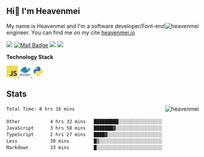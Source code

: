 ## Hi👋 I'm Heavenmei
<img align="right" src="https://github-readme-stats.vercel.app/api?username=heavenmei&show_icons=true&theme=material-palenight&hide_border=false&include_all_commits=false&count_private=false" alt="heavenmei" />

My name is Heavenmei and I'm a software developer/Font-end engineer. You can find me on my cite [heavenmei.io](https://heavenmei.github.io/)

[![](https://visitor-badge.laobi.icu/badge?page_id=heavenmei.heavenmei)](https://visitor-badge.laobi.icu/badge?page_id=heavenmei.heavenmei)
[![Mail Badge](https://img.shields.io/badge/-gmail-c14438?style=flat&logo=Gmail&logoColor=white&link=mailto:heavenmei.huang@gmail.com)](mailto:heavenmei.huang@gmail.com)
[![](https://img.shields.io/github/stars/heavenmei?color=fefb7b&logo=Undertale)](https://github-readme-stats.vercel.app/api?username=heavenmei&hide_title=false&hide_border=true&show_icons=true&include_all_commits=true&line_height=20&bg_color=0,EC6C6C,FFD479,FFFC79,73FA79&theme=graywhite&locale=cn)
[![](https://img.shields.io/github/followers/heavenmei?color=27da6b&logo=Handshake)](https://github.com/heavenmei?tab=followers)

**Technology Stack**

<p>
  <a href="https://developer.mozilla.org/en-US/docs/Web/JavaScript" target="_blank" rel="noreferrer"> <img src="https://raw.githubusercontent.com/devicons/devicon/master/icons/javascript/javascript-original.svg" alt="javascript" width="30" height="30"/> </a>
  <a href="https://www.docker.com/" target="_blank" rel="noreferrer"> <img src="https://raw.githubusercontent.com/devicons/devicon/master/icons/docker/docker-original-wordmark.svg" alt="docker" width="30" height="30"/> </a>
  <a href="https://www.python.org" target="_blank" rel="noreferrer"> <img src="https://raw.githubusercontent.com/devicons/devicon/master/icons/python/python-original.svg" alt="python" width="30" height="30"/> </a>
</p>


## Stats
<img align="right" src="https://github-readme-stats.vercel.app/api/top-langs/?username=heavenmei&theme=material-palenight&hide_border=false&include_all_commits=false&count_private=false&layout=compact" alt="heavenmei" />

<!--START_SECTION:waka-->

```txt
Total Time: 8 hrs 16 mins

Other           4 hrs 32 mins   █████████░░░░░░░░░░░░░░░░   35.47 %
JavaScript      3 hrs 58 mins   ███████▓░░░░░░░░░░░░░░░░░   30.95 %
TypeScript      2 hrs 27 mins   ████▓░░░░░░░░░░░░░░░░░░░░   19.14 %
Less            38 mins         █▒░░░░░░░░░░░░░░░░░░░░░░░   04.98 %
Markdown        33 mins         █░░░░░░░░░░░░░░░░░░░░░░░░   04.32 %
```

<!--END_SECTION:waka-->


<!--
**heavenmei/heavenmei** is a ✨ _special_ ✨ repository because its `README.md` (this file) appears on your GitHub profile.

Here are some ideas to get you started:

- 🔭 I’m currently working on ...
- 🌱 I’m currently learning ...
- 👯 I’m looking to collaborate on ...
- 🤔 I’m looking for help with ...
- 💬 Ask me about ...
- 📫 How to reach me: ...
- 😄 Pronouns: ...
- ⚡ Fun fact: ...
-->


